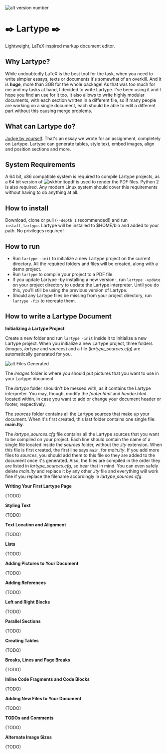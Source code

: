 ![alt version number](https://img.shields.io/badge/version-3.1-green.svg)

# ✒️ Lartype ✒️
Lightweight, LaTeX inspired markup document editor.

## Why Lartype?
While undoubtedly LaTeX is the best tool for the task, when you need to write simpler essays, texts or documents it's somewhat of an overkill. And it is **huge**, more than 3GB for the whole package! As that was too much for me and my tasks at hand, I decided to write Lartype. I've been using it and I hope you find an use for it too. It also allows to write highly modular documents, with each section written in a different file, so if many people are working on a single document, each should be able to edit a different part without this causing merge problems.

## What can Lartype do?
[Judge by yourself](https://lartu.net/projects/lartype/informe.pdf). That's an essay we wrote for an assignment, completely on Lartype. Lartype can generate tables, style text, embed images, align and position sections and more.

## System Requirements
A 64 bit, x86 compatible system is required to compile Lartype projects, as a 64 bit version of ![wkhtmltopdf](https://wkhtmltopdf.org/) is used to render the PDF files. Python 2 is also required. Any modern Linux system should cover this requirements without having to do anything at all.

## How to install
Download, clone or pull (`--depth 1` recommended!) and run `install_lartype`. Lartype will be installed to $HOME/bin and added to your path. No privileges required!

## How to run
* Run `lartype -init` to initialize a new Lartype project on the current directory. All the required folders and files will be created, along with a demo project.
* Run `lartype` to compile your project to a PDF file.
* If you update Lartype -by installing a new version-, run `lartype -update` on your project directory to update the Lartype interpreter. Until you do this, you'll still be using the previous version of Lartype.
* Should any Lartype files be missing from your project directory, run `lartype -fix` to recreate them.

## How to write a Lartype Document

**Initializing a Lartype Project**

Create a new folder and run `lartype -init` inside it to initialize a new Lartype project. When you initialize a new Lartype project, three folders (*images*, *lartype* and *sources*) and a file (*lartype_sources.cfg*) are automatically generated for you.

![alt Files Generated](https://lartu.net/projects/lartype/files_generated.png)

The *images* folder is where you should put pictures that you want to use in your Lartype document. 

The *lartype* folder shouldn't be messed with, as it contains the Lartype interpreter. You may, though, modify the *footer.html* and *header.html* located within, in case you want to add or change your document header or footer, respectively. 

The *sources* folder contains all the Lartype sources that make up your document. When it's first created, this last folder contains one single file: **main.lty**.

The *lartype_sources.cfg* file contains all the Lartype sources that you want to be compiled on your project. Each line should contain the name of a single file located inside the *sources* folder, without the *.lty* extension. When this file is first created, the first line says `main`, for *main.lty*. If you add more files to *sources*, you should add them to this file so they are added to the document once it's generated. Also, the files are compiled in the order they are listed in *lartype_sources.cfg*, so bear that in mind. You can even safely delete *main.lty* and replace it by any other *.lty* file and everything will work fine if you replace the filename accordingly in *lartype_sources.cfg*.

**Writing Your First Lartype Page**

(TODO)

**Styling Text**

(TODO)

**Text Location and Alignment**

(TODO)

**Lists**

(TODO)

**Adding Pictures to Your Document**

(TODO)

**Adding References**

(TODO)

**Left and Right Blocks**

(TODO)

**Parallel Sections**

(TODO)

**Creating Tables**

(TODO)

**Breaks, Lines and Page Breaks**

(TODO)

**Inline Code Fragments and Code Blocks**

(TODO)

**Adding New Files to Your Document**

(TODO)

**TODOs and Comments**

(TODO)

**Alternate Image Sizes**

(TODO)

